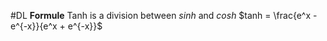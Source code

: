 #DL 
**Formule**
Tanh is a division between $sinh$ and $cosh$
$tanh = \frac{e^x - e^{-x}}{e^x + e^{-x}}$
